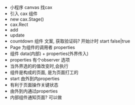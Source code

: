 - 小程序 canvas 找cax
- 引入 cax 组件
 - new cax.Stage()
 - cax.Rect
 - add
 - update
- countdown 组件 文案, 获取验证码? 开始计时 start false|true
 - Page 为组件的调用者    properties
 - 组件 data(内部) + properties(外界传入)
   <countdown start="{{start}}"/>
- properties 有个observer 选项
 - 当外界选的的值改变时,会执行 
 - 组件是构成的页面, 是为页面打工的
- start 由外到内properties
 - 有利于页面操作关键状态
 - 由外到内通过properties
 - 内部组件通知页面? 可以做